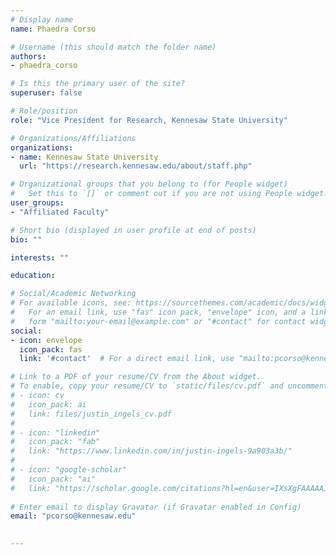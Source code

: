 ```yaml
---
# Display name
name: Phaedra Corso

# Username (this should match the folder name)
authors:
- phaedra_corso

# Is this the primary user of the site?
superuser: false

# Role/position
role: "Vice President for Research, Kennesaw State University"

# Organizations/Affiliations
organizations:
- name: Kennesaw State University
  url: "https://research.kennesaw.edu/about/staff.php"

# Organizational groups that you belong to (for People widget)
#   Set this to `[]` or comment out if you are not using People widget.  
user_groups:
- "Affiliated Faculty"

# Short bio (displayed in user profile at end of posts)
bio: ""

interests: ""

education: 

# Social/Academic Networking
# For available icons, see: https://sourcethemes.com/academic/docs/widgets/#icons
#   For an email link, use "fas" icon pack, "envelope" icon, and a link in the
#   form "mailto:your-email@example.com" or "#contact" for contact widget.
social:
- icon: envelope
  icon_pack: fas
  link: '#contact'  # For a direct email link, use "mailto:pcorso@kennesaw.edu".

# Link to a PDF of your resume/CV from the About widget.
# To enable, copy your resume/CV to `static/files/cv.pdf` and uncomment the lines below.  
# - icon: cv
#   icon_pack: ai
#   link: files/justin_ingels_cv.pdf
# 
# - icon: "linkedin"
#   icon_pack: "fab"
#   link: "https://www.linkedin.com/in/justin-ingels-9a903a3b/"
# 
# - icon: "google-scholar"
#   icon_pack: "ai"
#   link: "https://scholar.google.com/citations?hl=en&user=IXsXgFAAAAAJ&view_op=list_works&sortby=pubdate"
  
# Enter email to display Gravatar (if Gravatar enabled in Config)
email: "pcorso@kennesaw.edu"
  

---
```



